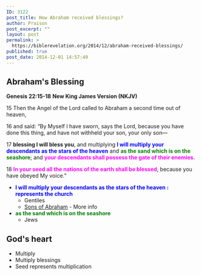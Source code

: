 ```yaml
---
ID: 3122
post_title: How Abraham received blessings?
author: Praison
post_excerpt: ""
layout: post
permalink: >
  https://biblerevelation.org/2014/12/abraham-received-blessings/
published: true
post_date: 2014-12-01 14:57:49
---
```

<h2>Abraham's Blessing</h2>
<strong>Genesis 22:15-18</strong>
<strong> New King James Version (NKJV)</strong>

15 Then the Angel of the Lord called to Abraham a second time out of heaven,

16 and said: “By Myself I have sworn, says the Lord, because you have done this thing, and have not withheld your son, your only son—

17 <strong>blessing I will bless you</strong>, and multiplying <strong><span style="color: #0000ff;">I will multiply your descendants as the stars of the heaven</span></strong> and <span style="color: #008000;"><strong>as the sand which is on the seashore</strong></span>; and <span style="color: #ff00ff;"><strong>your descendants shall possess the gate of their enemies</strong></span>.

18 <span style="color: #ff00ff;"><strong>In your seed all the nations of the earth shall be blessed</strong></span>, because you have obeyed My voice.”
<ul>
	<li><span style="color: #0000ff;"><strong>I will multiply your descendants as the stars of the heaven : represents the church</strong></span>
<ul>
	<li>Gentiles</li>
	<li><a title="Who are sons of Abraham?" href="http://biblerevelation.org/2014/10/13/sons-of-abraham/" target="_blank" rel="noopener noreferrer">Sons of Abraham</a> - More info</li>
</ul>
</li>
	<li><span style="color: #008000;"><strong>as the sand which is on the seashore </strong></span>
<ul>
	<li>Jews</li>
</ul>
</li>
</ul>
<h2>God's heart</h2>
<ul>
	<li>Multiply</li>
	<li>Multiply blessings</li>
	<li>Seed represents multiplication</li>
</ul>